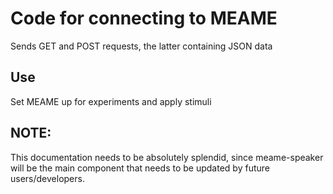 # Code for connecting to MEAME
Sends GET and POST requests, the latter containing JSON data

## Use
Set MEAME up for experiments and apply stimuli

## NOTE: 
This documentation needs to be absolutely splendid, since meame-speaker will be the main component that needs to be updated by future users/developers.
